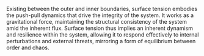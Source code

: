 
Existing between the outer and inner boundaries, surface tension embodies the push-pull dynamics that drive the integrity of the system. It works as a gravitational force, maintaining the structural consistency of the system amid the inherent flux. Surface tension thus implies an inherent dynamism and resilience within the system, allowing it to respond effectively to internal perturbations and external threats, mirroring a form of equilibrium between order and chaos.


